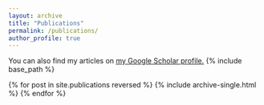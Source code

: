 ```yaml
---
layout: archive
title: "Publications"
permalink: /publications/
author_profile: true
---
```



You can also find my articles on <u><a href="{{https://scholar.google.com/citations?user=RS3wR_UAAAAJ&hl=en&oi=ao}}">my Google Scholar profile</a>.</u>
{% include base_path %}

{% for post in site.publications reversed %}
  {% include archive-single.html %}
{% endfor %}

